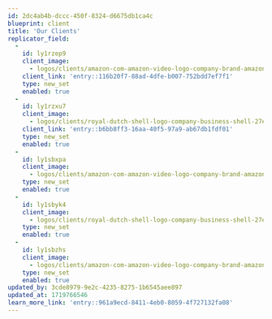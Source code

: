 ```yaml
---
id: 2dc4ab4b-dccc-450f-8324-d6675db1ca4c
blueprint: client
title: 'Our Clients'
replicator_field:
  -
    id: ly1rzep9
    client_image:
      - logos/clients/amazon-com-amazon-video-logo-company-brand-amazon-logo-3cab5e05d2d442950141b0b3dcc99980.png
    client_link: 'entry::116b20f7-88ad-4dfe-b007-752bdd7ef7f1'
    type: new_set
    enabled: true
  -
    id: ly1rzxu7
    client_image:
      - logos/clients/royal-dutch-shell-logo-company-business-shell-27eaa25fab15530307cde3fd63948157.png
    client_link: 'entry::b6bb8ff3-16aa-40f5-97a9-ab67db1fdf01'
    type: new_set
    enabled: true
  -
    id: ly1sbxpa
    client_image:
      - logos/clients/amazon-com-amazon-video-logo-company-brand-amazon-logo-3cab5e05d2d442950141b0b3dcc99980.png
    type: new_set
    enabled: true
  -
    id: ly1sbyk4
    client_image:
      - logos/clients/royal-dutch-shell-logo-company-business-shell-27eaa25fab15530307cde3fd63948157.png
    type: new_set
    enabled: true
  -
    id: ly1sbzhs
    client_image:
      - logos/clients/amazon-com-amazon-video-logo-company-brand-amazon-logo-3cab5e05d2d442950141b0b3dcc99980.png
    type: new_set
    enabled: true
updated_by: 3cde8979-9e2c-4235-8275-1b6545aee897
updated_at: 1719766546
learn_more_link: 'entry::961a9ecd-8411-4eb0-8059-4f727132fa08'
---
```

